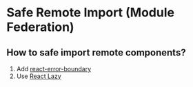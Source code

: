 # Safe Remote Import (Module Federation)

## How to safe import remote components?

1. Add [react-error-boundary](https://github.com/bvaughn/react-error-boundary)
2. Use [React Lazy](https://pt-br.reactjs.org/docs/code-splitting.html)